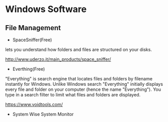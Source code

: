 # Windows Software


## File Management

- SpaceSniffer(Free)

lets you understand how folders and files are structured on your disks. 

http://www.uderzo.it/main_products/space_sniffer/

- Everthing(Free)

"Everything" is search engine that locates files and folders by filename instantly for Windows.
Unlike Windows search "Everything" initially displays every file and folder on your computer (hence the name "Everything").
You type in a search filter to limit what files and folders are displayed.

https://www.voidtools.com/


- System
   Wise System Monitor  
    
